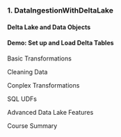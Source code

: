 

### 1. DataIngestionWithDeltaLake

#### Delta Lake and Data Objects

#### Demo: Set up and Load Delta Tables

Basic Transformations

Cleaning Data


Conplex Transformations


SQL UDFs

Advanced Data Lake Features

Course Summary



